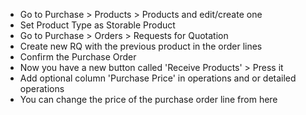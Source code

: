 - Go to Purchase \> Products \> Products and edit/create one
- Set Product Type as Storable Product
- Go to Purchase \> Orders \> Requests for Quotation
- Create new RQ with the previous product in the order lines
- Confirm the Purchase Order
- Now you have a new button called 'Receive Products' \> Press it
- Add optional column 'Purchase Price' in operations and or detailed operations
- You can change the price of the purchase order line from here
